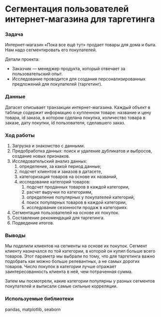 # Сегментация пользователей интернет-магазина для таргетинга

### Задача

Интернет-магазин «Пока все ещё тут» продает товары для дома и быта. Нам надо сегментировать его покупателей.

Детали проекта:

- Заказчик — менеджер продукта, который отвечает за пользовательский опыт.
- Исследование проводится для создания персонализированных предложений для покупателей (таргетинг).

### Данные

Датасет описывает транзакции интернет-магазина. Каждый объект в таблице содержит информацию о купленном товаре: название и цену товара, id заказа, в котором сделана покупка, количество товара в заказе, дату покупки, id пользователя, сделавшего заказ. 

### Ход работы

1. Загрузка и знакомство с данными.
2. Предобработка данных: поиск и удаление дубликатов и выбросов, создание новых признаков.
3. Исследовательский анализ данных:
    1. определение, за какой период данные;
    2. подсчет клиентов и заказов в датасете,
    3. категоризация товаров на основе их названий,
    4. исследование категорий товаров:
        1. подсчет проданных товаров в каждой категории,
        2. расчет выручки по категориям,
        3. определение популярных у покупателей категорий,
        4. поиск популярных товаров в каждой категории,
        5. исследование сезонности продаж в категориях.
4. Сегментация пользователей на основе их покупок.
5. Составление рекомендаций для таргетинга.
6. Подведение итогов.

### Выводы

Мы поделили клиентов на сегменты на основе их покупок. Сегмент клиенту назначался по той категории, в которой он купил больше всего товаров. Этот параметр мы выбрали по тому, что для таргетинга важно подобрать как можно больше релевантных, а не самых дорогих товаров. Число покупок в категории лучше отражает заинтересованность клиента в ней, чем потраченная сумма.

Затем мы посмотрели, какие категории популярны у разных сегментов покупателей и выписали самые сильные корреляции.



### Используемые библиотеки

pandas, matplotlib, seaborn